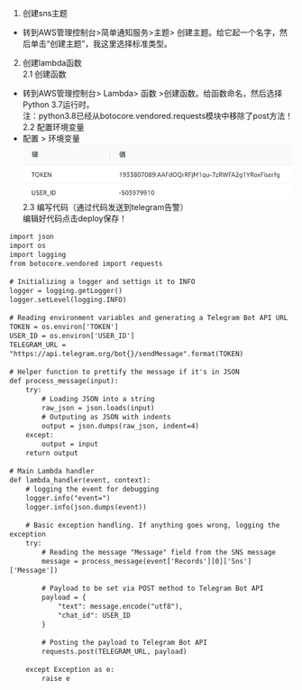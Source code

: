 1. 创建sns主题  
- 转到AWS管理控制台>简单通知服务>主题> 创建主题。给它起一个名字，然后单击“创建主题”，我这里选择标准类型。  
2. 创建lambda函数  
2.1 创建函数  
- 转到AWS管理控制台> Lambda> 函数 >创建函数。给函数命名，然后选择Python 3.7运行时。  
注：python3.8已经从botocore.vendored.requests模块中移除了post方法！  
2.2 配置环境变量  
- 配置 > 环境变量  
![avatar](https://raw.githubusercontent.com/tanxw123123/aws/master/picture/01.jpg)  
2.3 编写代码（通过代码发送到telegram告警）  
编辑好代码点击deploy保存！  
```
import json
import os
import logging
from botocore.vendored import requests

# Initializing a logger and settign it to INFO
logger = logging.getLogger()
logger.setLevel(logging.INFO)

# Reading environment variables and generating a Telegram Bot API URL
TOKEN = os.environ['TOKEN']
USER_ID = os.environ['USER_ID']
TELEGRAM_URL = "https://api.telegram.org/bot{}/sendMessage".format(TOKEN)

# Helper function to prettify the message if it's in JSON
def process_message(input):
    try:
        # Loading JSON into a string
        raw_json = json.loads(input)
        # Outputing as JSON with indents
        output = json.dumps(raw_json, indent=4)
    except:
        output = input
    return output

# Main Lambda handler
def lambda_handler(event, context):
    # logging the event for debugging
    logger.info("event=")
    logger.info(json.dumps(event))

    # Basic exception handling. If anything goes wrong, logging the exception    
    try:
        # Reading the message "Message" field from the SNS message
        message = process_message(event['Records'][0]['Sns']['Message'])

        # Payload to be set via POST method to Telegram Bot API
        payload = {
            "text": message.encode("utf8"),
            "chat_id": USER_ID
        }

        # Posting the payload to Telegram Bot API
        requests.post(TELEGRAM_URL, payload)

    except Exception as e:
        raise e

```

